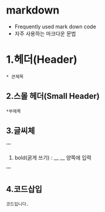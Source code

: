markdown
===

* Frequently used mark down code
* 자주 사용하는 마크다운 문법

1.헤더(Header)
======
    * 큰제목

2.스몰 헤더(Small Header)
----
    *부제목


3.글씨체
---
'''
1. bold(굵게 쓰기) : __  __ 양쪽에 입력

'''

4.코드삽입
---
```
코드입니다.
```